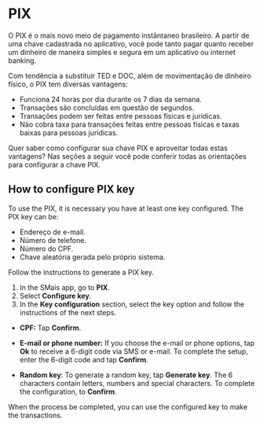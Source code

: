 
# PIX

O PIX é o mais novo meio de pagamento instântaneo brasileiro. A partir de uma chave cadastrada no aplicativo, você pode tanto pagar quanto receber um dinheiro de maneira simples e segura em um aplicativo ou internet banking.

Com tendência a substituir TED e DOC, além de movimentação de dinheiro físico, o PIX tem diversas vantagens:

- Funciona 24 horas por dia durante os 7 dias da semana. 
- Transações são concluídas em questão de segundos.
- Transações podem ser feitas entre pessoas físicas e jurídicas. 
- Não cobra taxa para transações feitas entre pessoas físicas e taxas baixas para pessoas jurídicas.

Quer saber como configurar sua chave PIX e aproveitar todas estas vantagens? Nas seções a seguir você pode conferir todas as orientações para configurar a chave PIX. 

## How to configure PIX key

To use the PIX, it is necessary you have at least one key configured. The PIX key can be:

- Endereço de e-mail.
- Número de telefone.
- Número do CPF.
- Chave aleatória gerada pelo próprio sistema.

Follow the instructions to generate a PIX key.

1. In the SMais app, go to **PIX**.
3. Select **Configure key**.
4. In the **Key configuration** section, select the key option and follow the instructions of the next steps.
- **CPF:**  Tap **Confirm**.

- **E-mail or phone number:** If you choose the e-mail or phone options, tap **Ok** to receive a 6-digit code via SMS or e-mail. To complete the setup, enter the 6-digit code and tap **Confirm**.

- **Random key**: To generate a random key, tap **Generate key**. The 6 characters contain letters, numbers and special characters. To complete the configuration, to **Confirm**. 

When the process be completed, you can use the configured key to make the transactions.


